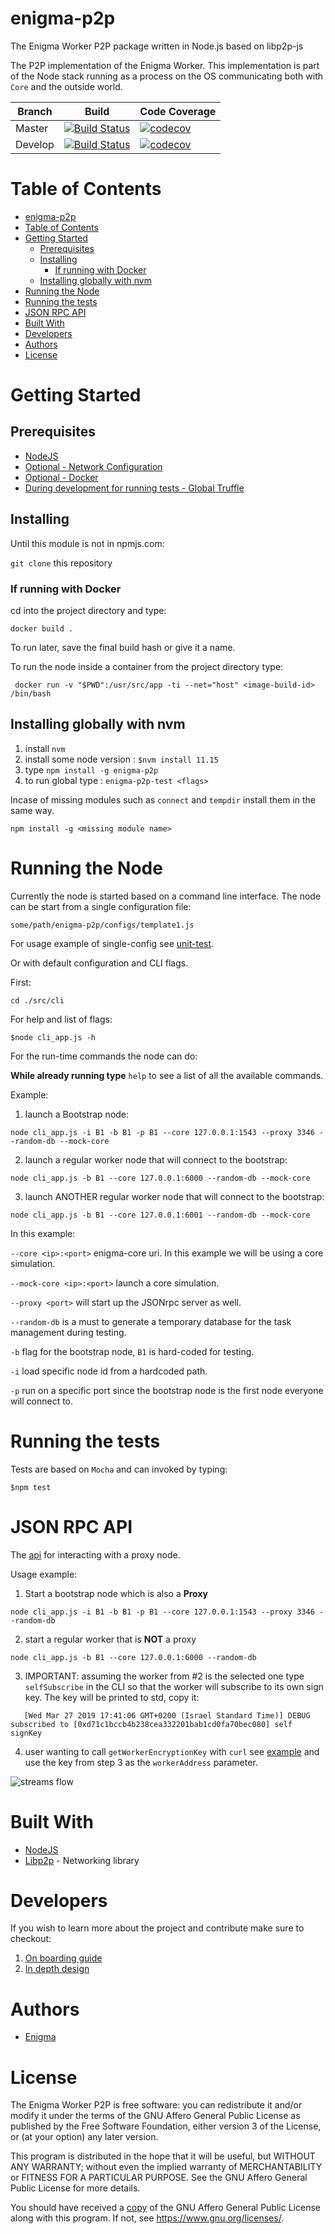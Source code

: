 # enigma-p2p

The Enigma Worker P2P package written in Node.js based on libp2p-js

The P2P implementation of the Enigma Worker. This implementation is part of the Node stack running as a process on the OS communicating both with `Core` and the outside world.


| Branch | Build | Code Coverage | 
|--------|-------|---------------|
| Master |[![Build Status](https://travis-ci.org/enigmampc/enigma-p2p.svg?branch=master)](https://travis-ci.org/enigmampc/enigma-p2p) | [![codecov](https://codecov.io/gh/enigmampc/enigma-p2p/branch/master/graph/badge.svg?token=SSyRKy7Ckg)](https://codecov.io/gh/enigmampc/enigma-p2p) |
| Develop |[![Build Status](https://travis-ci.org/enigmampc/enigma-p2p.svg?branch=develop)](https://travis-ci.org/enigmampc/enigma-p2p) | [![codecov](https://codecov.io/gh/enigmampc/enigma-p2p/branch/develop/graph/badge.svg?token=SSyRKy7Ckg)](https://codecov.io/gh/enigmampc/enigma-p2p) |

# Table of Contents

- [enigma-p2p](#enigma-p2p)
- [Table of Contents](#table-of-contents)
- [Getting Started](#getting-started)
  - [Prerequisites](#prerequisites)
  - [Installing](#installing)
    - [If running with Docker](#if-running-with-docker)
  - [Installing globally with nvm](#installing-globally-with-nvm)
- [Running the Node](#running-the-node)
- [Running the tests](#running-the-tests)
- [JSON RPC API](#json-rpc-api)
- [Built With](#built-with)
- [Developers](#developers)
- [Authors](#authors)
- [License](#license)

# Getting Started


## Prerequisites

- [NodeJS](https://nodejs.org/en/)
- [Optional - Network Configuration]()
- [Optional - Docker](https://www.docker.com/)
- [During development for running tests - Global Truffle](https://truffleframework.com/)

## Installing

Until this module is not in npmjs.com: 

`git clone` this repository 

### If running with Docker

cd into the project directory and type:

`docker build .` 

To run later, save the final build hash or give it a name.

To run the node inside a container from the project directory type:

```
 docker run -v "$PWD":/usr/src/app -ti --net="host" <image-build-id> /bin/bash
```

## Installing globally with nvm 

1. install `nvm` 
2. install some node version : `$nvm install 11.15`
3. type `npm install -g enigma-p2p`
4. to run global type : `enigma-p2p-test <flags>`

Incase of missing modules such as `connect` and `tempdir` install them in the same way.

 `npm install -g <missing module name>`

# Running the Node

Currently the node is started based on a command line interface. 
The node can be start from a single configuration file:

 `some/path/enigma-p2p/configs/template1.js` 

 For usage example of single-config see [unit-test](https://github.com/enigmampc/enigma-p2p/blob/7825e490e789d4e52b441f390997f9b262b9cfbc/test/singleConfig/single_config_test.js#L39).

 Or with default configuration and CLI flags.

First:

`cd ./src/cli`

For help and list of flags:

`$node cli_app.js -h`

For the run-time commands the node can do:

**While already running type**  `help` to see a list of all the available commands. 

Example: 

1. launch a Bootstrap node: 

```
node cli_app.js -i B1 -b B1 -p B1 --core 127.0.0.1:1543 --proxy 3346 --random-db --mock-core
```

2. launch a regular worker node that will connect to the bootstrap: 

```
node cli_app.js -b B1 --core 127.0.0.1:6000 --random-db --mock-core
```

3. launch ANOTHER regular worker node that will connect to the bootstrap:

```
node cli_app.js -b B1 --core 127.0.0.1:6001 --random-db --mock-core
```

In this example: 

`--core <ip>:<port>` enigma-core uri. In this example we will be using a core simulation.

`--mock-core <ip>:<port>` launch a core simulation.

`--proxy <port>` will start up the JSONrpc server as well.

`--random-db` is a must to generate a temporary database for the task management during testing.

`-b` flag for the bootstrap node, `B1` is hard-coded for testing.

`-i` load specific node id from a hardcoded path.

`-p` run on a specific port since the bootstrap node is the first node everyone will connect to.



# Running the tests

Tests are based on `Mocha` and can invoked by typing:

`$npm test` 

# JSON RPC API

The [api](https://github.com/enigmampc/enigma-p2p/blob/develop/src/client_api/README.md) for interacting with a proxy node.

Usage example: 

1. Start a bootstrap node which is also a **Proxy**

```
node cli_app.js -i B1 -b B1 -p B1 --core 127.0.0.1:1543 --proxy 3346 --random-db 
```
2. start a regular worker that is **NOT** a proxy 

```
node cli_app.js -b B1 --core 127.0.0.1:6000 --random-db
```

3. IMPORTANT: assuming the worker from #2 is the selected one type `selfSubscribe` in the CLI so that the worker will subscribe to its own sign key. The key will be printed to std, copy it: 
   
```
   [Wed Mar 27 2019 17:41:06 GMT+0200 (Israel Standard Time)] DEBUG subscribed to [0xd71c1bccb4b238cea332201bab1cd0fa70bec080] self signKey
```

4. user wanting to call `getWorkerEncryptionKey` with `curl` see [example](https://github.com/enigmampc/enigma-p2p/blob/develop/src/client_api/README.md#getworkerencryptionkey) and use the key from step 3 as the `workerAddress` parameter.


<img src="docs/jsonrpc.png"
     alt="streams flow " />

# Built With

* [NodeJS](https://nodejs.org/en/)
* [Libp2p](https://libp2p.io/) - Networking library

# Developers

If you wish to learn more about the project and contribute make sure to checkout: 

1. [On boarding guide](docs/ON_BOARDING.md)
2. [In depth design](docs/ARCHITECTURE.md)

# Authors

* [Enigma](https://enigma.co/)

# License

The Enigma Worker P2P is free software: you can redistribute it and/or modify it under the terms of the GNU Affero General Public License as published by
the Free Software Foundation, either version 3 of the License, or (at your option) any later version.

This program is distributed in the hope that it will be useful, but WITHOUT ANY WARRANTY; without even the implied warranty of MERCHANTABILITY or FITNESS FOR A PARTICULAR PURPOSE.  See the GNU Affero General Public License for more details.

You should have received a [copy](LICENSE) of the GNU Affero General Public License along with this program.  If not, see <https://www.gnu.org/licenses/>.
